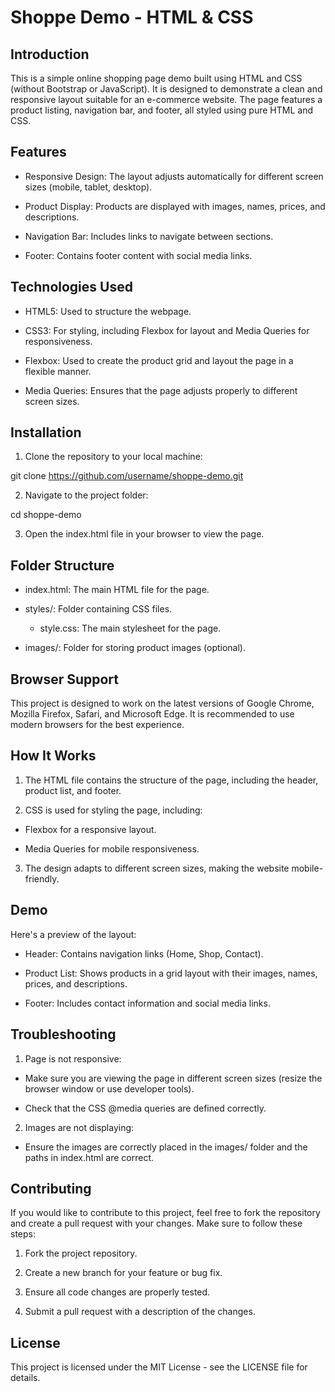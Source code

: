 # Shoppe Demo - HTML & CSS

## Introduction

This is a simple online shopping page demo built using HTML and CSS (without Bootstrap or JavaScript). It is designed to demonstrate a clean and responsive layout suitable for an e-commerce website. The page features a product listing, navigation bar, and footer, all styled using pure HTML and CSS.

## Features


- Responsive Design: The layout adjusts automatically for different screen sizes (mobile, tablet, desktop).

- Product Display: Products are displayed with images, names, prices, and descriptions.

- Navigation Bar: Includes links to navigate between sections.

- Footer: Contains footer content with social media links.

## Technologies Used

- HTML5: Used to structure the webpage.

- CSS3: For styling, including Flexbox for layout and Media Queries for responsiveness.
- Flexbox: Used to create the product grid and layout the page in a flexible manner.

- Media Queries: Ensures that the page adjusts properly to different screen sizes.

## Installation

1. Clone the repository to your local machine:

git clone https://github.com/username/shoppe-demo.git

2. Navigate to the project folder:

cd shoppe-demo

3. Open the index.html file in your browser to view the page.


## Folder Structure

- index.html: The main HTML file for the page.

- styles/: Folder containing CSS files.

    - style.css: The main stylesheet for the page.

- images/: Folder for storing product images (optional).

## Browser Support
This project is designed to work on the latest versions of Google Chrome, Mozilla Firefox, Safari, and Microsoft Edge. It is recommended to use modern browsers for the best experience.

## How It Works
1. The HTML file contains the structure of the page, including the header, product list, and footer.

2. CSS is used for styling the page, including:

- Flexbox for a responsive layout.

- Media Queries for mobile responsiveness.

3. The design adapts to different screen sizes, making the website mobile-friendly.

## Demo
Here's a preview of the layout:

- Header: Contains navigation links (Home, Shop, Contact).

- Product List: Shows products in a grid layout with their images, names, prices, and descriptions.

- Footer: Includes contact information and social media links.



## Troubleshooting
1. Page is not responsive:

- Make sure you are viewing the page in different screen sizes (resize the browser window or use developer tools).

- Check that the CSS @media queries are defined correctly.

2. Images are not displaying:

- Ensure the images are correctly placed in the images/ folder and the paths in index.html are correct.

## Contributing
If you would like to contribute to this project, feel free to fork the repository and create a pull request with your changes. Make sure to follow these steps:

1. Fork the project repository.

2. Create a new branch for your feature or bug fix.

3. Ensure all code changes are properly tested.

4. Submit a pull request with a description of the changes.

## License
This project is licensed under the MIT License - see the LICENSE file for details.
